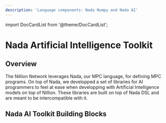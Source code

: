 ```yaml
---
description: 'Language components: Nada Numpy and Nada AI'
---
```


import DocCardList from '@theme/DocCardList';

# Nada Artificial Intelligence Toolkit

## Overview

The Nillion Network leverages Nada, our MPC language, for defining MPC programs. On top of Nada, we developped a set of libraries for AI programmers to feel at ease when developping with Artificial Intelligence models on top of Nillion. These libraries are built on top of Nada DSL and are meant to be intercompatible with it.


## Nada AI Toolkit Building Blocks

<DocCardList />
